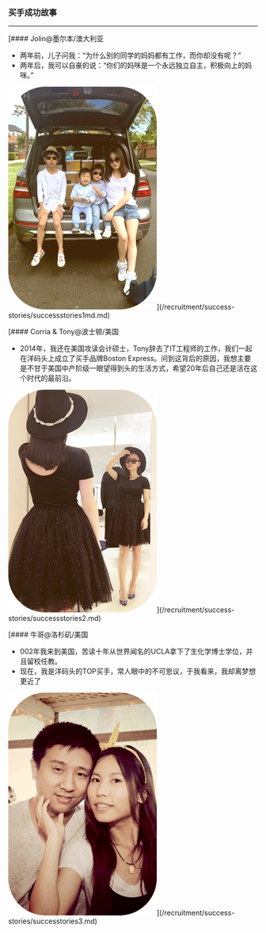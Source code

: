 ### 买手成功故事

---

[#### Jolin@墨尔本/澳大利亚
- 两年前，儿子问我：“为什么别的同学的妈妈都有工作，而你却没有呢？”
- 两年后，我可以自豪的说：“你们的妈咪是一个永远独立自主，积极向上的妈咪。”

![](/recruitment/images/buyer_1.png)](/recruitment/success-stories/successstories1md.md)


[#### Corria & Tony@波士顿/美国

- 2014年，我还在美国攻读会计硕士，Tony辞去了IT工程师的工作，我们一起在洋码头上成立了买手品牌Boston Express。问到这背后的原因，我想主要是不甘于美国中产阶级一眼望得到头的生活方式，希望20年后自己还是活在这个时代的最前沿。

![](/recruitment/images/buyer_2.png)](/recruitment/success-stories/successstories2.md)


[#### 牛哥@洛杉矶/美国
- 002年我来到美国，苦读十年从世界闻名的UCLA拿下了生化学博士学位，并且留校任教。 
- 现在，我是洋码头的TOP买手，常人眼中的不可思议，于我看来，我却离梦想更近了

![](/recruitment/images/buyer_3.png)](/recruitment/success-stories/successtories3.md)
